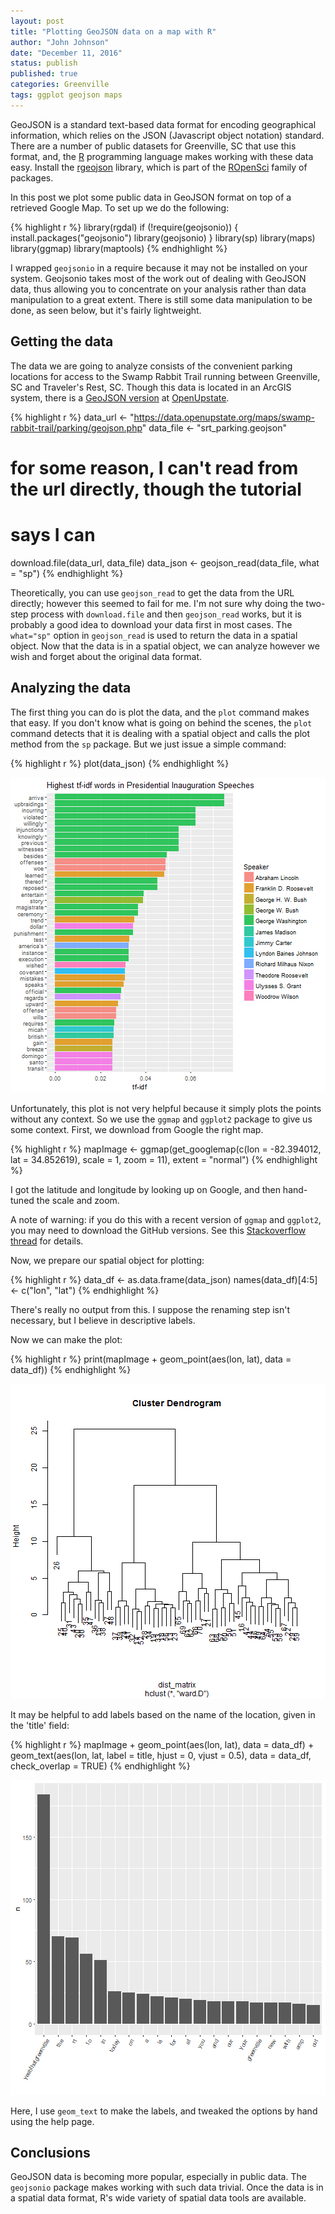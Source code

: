 ```yaml
---
layout: post
title: "Plotting GeoJSON data on a map with R"
author: "John Johnson"
date: "December 11, 2016"
status: publish
published: true
categories: Greenville
tags: ggplot geojson maps
---
```

 
 

 
GeoJSON is a standard text-based data format for encoding geographical information, which relies on the JSON (Javascript object notation) standard. There are a number of public datasets for Greenville, SC that use this format, and, the [R](http://www.r-project.org) programming language makes working with these data easy. Install the [rgeojson](https://ropensci.org/tutorials/geojsonio_tutorial.html) library, which is part of the [ROpenSci](https://ropensci.org) family of packages.
 
In this post we plot some public data in GeoJSON format on top of a retrieved Google Map. To set up we do the following:
 

{% highlight r %}
library(rgdal)
if (!require(geojsonio)) {
    install.packages("geojsonio")
    library(geojsonio)
}
library(sp)
library(maps)
library(ggmap)
library(maptools)
{% endhighlight %}
 
I wrapped `geojsonio` in a require because it may not be installed on your system. Geojsonio takes most of the work out of dealing with GeoJSON data, thus allowing you to concentrate on your analysis rather than data manipulation to a great extent. There is still some data manipulation to be done, as seen below, but it's fairly lightweight.
 
## Getting the data
 
The data we are going to analyze consists of the convenient parking locations for access to the Swamp Rabbit Trail running between Greenville, SC and Traveler's Rest, SC. Though this data is located in an ArcGIS system, there is a [GeoJSON version](https://data.openupstate.org/maps/swamp-rabbit-trail/parking/geojson.php) at [OpenUpstate](http://data.openupstate.org).
 

{% highlight r %}
data_url <- "https://data.openupstate.org/maps/swamp-rabbit-trail/parking/geojson.php"
data_file <- "srt_parking.geojson"
# for some reason, I can't read from the url directly, though the tutorial
# says I can
download.file(data_url, data_file)
data_json <- geojson_read(data_file, what = "sp")
{% endhighlight %}
 
Theoretically, you can use `geojson_read` to get the data from the URL directly; however this seemed to fail for me. I'm not sure why doing the two-step process with `download.file` and then `geojson_read` works, but it is probably a good idea to download your data first in most cases. The `what="sp"` option in `geojson_read` is used to return the data in a spatial object. Now that the data is in a spatial object, we can analyze however we wish and forget about the original data format.
 
## Analyzing the data
 
The first thing you can do is plot the data, and the `plot` command makes that easy. If you don't know what is going on behind the scenes, the `plot` command detects that it is dealing with a spatial object and calls the plot method from the `sp` package. But we just issue a simple command:
 

{% highlight r %}
plot(data_json)
{% endhighlight %}

![plot of chunk unnamed-chunk-4](/figures/unnamed-chunk-4-1.png)
 
Unfortunately, this plot is not very helpful because it simply plots the points without any context. So we use the `ggmap` and `ggplot2` package to give us some context. First, we download from Google the right map.
 

{% highlight r %}
mapImage <- ggmap(get_googlemap(c(lon = -82.394012, lat = 34.852619), scale = 1, 
    zoom = 11), extent = "normal")
{% endhighlight %}
 
I got the latitude and longitude by looking up on Google, and then hand-tuned the scale and zoom.
 
A note of warning: if you do this with a recent version of `ggmap` and `ggplot2`, you may need to download the GitHub versions. See this [Stackoverflow thread](http://stackoverflow.com/questions/40642850/ggmap-error-geomrasterann-was-built-with-an-incompatible-version-of-ggproto/40644348) for details.
 
Now, we prepare our spatial object for plotting:
 

{% highlight r %}
data_df <- as.data.frame(data_json)
names(data_df)[4:5] <- c("lon", "lat")
{% endhighlight %}
 
There's really no output from this. I suppose the renaming step isn't necessary, but I believe in descriptive labels.
 
Now we can make the plot:
 

{% highlight r %}
print(mapImage + geom_point(aes(lon, lat), data = data_df))
{% endhighlight %}

![plot of chunk unnamed-chunk-7](/figures/unnamed-chunk-7-1.png)
 
It may be helpful to add labels based on the name of the location, given in the 'title' field:
 

{% highlight r %}
mapImage + geom_point(aes(lon, lat), data = data_df) + geom_text(aes(lon, lat, 
    label = title, hjust = 0, vjust = 0.5), data = data_df, check_overlap = TRUE)
{% endhighlight %}

![plot of chunk unnamed-chunk-8](/figures/unnamed-chunk-8-1.png)
 
Here, I use `geom_text` to make the labels, and tweaked the options by hand using the help page.
 
## Conclusions
 
GeoJSON data is becoming more popular, especially in public data. The `geojsonio` package makes working with such data trivial. Once the data is in a spatial data format, R's wide variety of spatial data tools are available.
 
